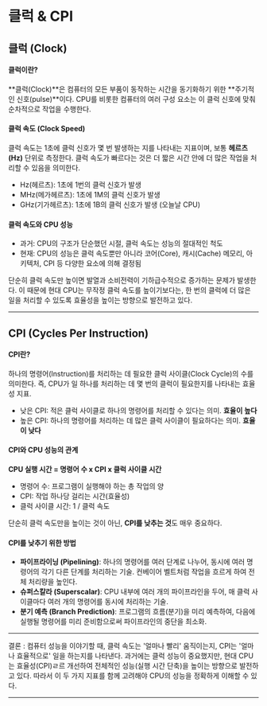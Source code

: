 # 클럭 & CPI

## 클럭 (Clock)

#### 클럭이란?

**클럭(Clock)**은 컴퓨터의 모든 부품이 동작하는 시간을 동기화하기 위한 **주기적인 신호(pulse)**이다. CPU를 비롯한 컴퓨터의 여러 구성 요소는 이 클럭 신호에 맞춰 순차적으로 작업을 수행한다.

#### 클럭 속도 (Clock Speed)

클럭 속도는 1초에 클럭 신호가 몇 번 발생하는 지를 나타내는 지표이며, 보통 **헤르츠(Hz)** 단위로 측정한다. 클럭 속도가 빠르다는 것은 더 짧은 시간 안에 더 많은 작업을 처리할 수 있음을 의미한다.

- Hz(헤르츠): 1초에 1번의 클럭 신호가 발생
- MHz(메가헤르츠): 1초에 1M의 클럭 신호가 발생
- GHz(기가헤르츠): 1초에 1B의 클럭 신호가 발생 (오늘날 CPU)

#### 클럭 속도와 CPU 성능

- 과거: CPU의 구조가 단순했던 시절, 클럭 속도는 성능의 절대적인 척도
- 현재: CPU의 성능은 클럭 속도뿐만 아니라 코어(Core), 캐시(Cache) 메모리, 아키텍처, CPI 등 다양한 요소에 의해 결정됨

단순히 클럭 속도만 높이면 발열과 소비전력이 기하급수적으로 증가하는 문제가 발생한다. 이 때문에 현대 CPU는 무작정 클럭 속도를 높이기보다는, 한 번의 클럭에 더 많은 일을 처리할 수 있도록 효율성을 높이는 방향으로 발전하고 있다.

---

## CPI (Cycles Per Instruction)

#### CPI란?

하나의 명령어(Instruction)를 처리하는 데 필요한 클럭 사이클(Clock Cycle)의 수를 의미한다. 즉, CPU가 일 하나를 처리하는 데 몇 번의 클럭이 필요한지를 나타내는 효율성 지표.

- 낮은 CPI: 적은 클럭 사이클로 하나의 명령어를 처리할 수 있다는 의미. **효율이 높다**
- 높은 CPI: 하나의 명령어를 처리하는 데 많은 클럭 사이클이 필요하다는 의미. **효율이 낮다**

#### CPI와 CPU 성능의 관계

**CPU 실행 시간 = 명령어 수 x CPI x 클럭 사이클 시간**
- 명령어 수: 프로그램이 실행해야 하는 총 작업의 양
- CPI: 작업 하나당 걸리는 시간(효율성)
- 클럭 사이클 시간: 1 / 클럭 속도

단순히 클럭 속도만을 높이는 것이 아닌, **CPI를 낮추는 것**도 매우 중요하다.

#### CPI를 낮추기 위한 방법

* **파이프라이닝 (Pipelining)**: 하나의 명령어를 여러 단계로 나누어, 동시에 여러 명령어의 각기 다른 단계를 처리하는 기술. 컨베이어 벨트처럼 작업을 흐르게 하여 전체 처리량을 높인다.
* **슈퍼스칼라 (Superscalar)**: CPU 내부에 여러 개의 파이프라인을 두어, 매 클럭 사이클마다 여러 개의 명령어를 동시에 처리하는 기술.
* **분기 예측 (Branch Prediction)**: 프로그램의 흐름(분기)을 미리 예측하여, 다음에 실행될 명령어를 미리 준비함으로써 파이프라인의 중단을 최소화.

---

결론 : 컴퓨터 성능을 이야기할 때, 클럭 속도는 '얼마나 빨리' 움직이는지, CPI는 '얼마나 효율적으로' 일을 하는지를 나타낸다. 과거에는 클럭 성능이 중요했지만, 현대 CPU는 효율성(CPI)ㄹ르 개선하여 전체적인 성능(실행 시간 단축)을 높이는 방향으로 발전하고 있다. 따라서 이 두 가지 지표를 함께 고려해야 CPU의 성능을 정확하게 이해할 수 있다.

---